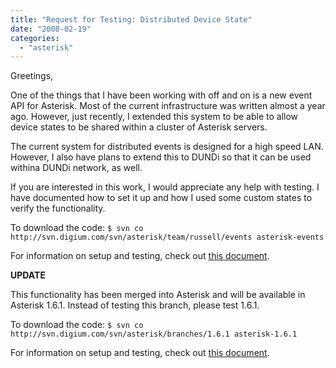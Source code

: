 ```yaml
---
title: "Request for Testing: Distributed Device State"
date: "2008-02-19"
categories: 
  - "asterisk"
---
```


Greetings,

One of the things that I have been working with off and on is a new event API for Asterisk. Most of the current infrastructure was written almost a year ago. However, just recently, I extended this system to be able to allow device states to be shared within a cluster of Asterisk servers.

The current system for distributed events is designed for a high speed LAN. However, I also have plans to extend this to DUNDi so that it can be used withina DUNDi network, as well.

If you are interested in this work, I would appreciate any help with testing. I have documented how to set it up and how I used some custom states to verify the functionality.

To download the code: `$ svn co http://svn.digium.com/svn/asterisk/team/russell/events asterisk-events`

For information on setup and testing, check out [this document](http://svn.digium.com/view/asterisk/team/russell/events/doc/distributed_devstate.txt?view=markup).

**UPDATE**

This functionality has been merged into Asterisk and will be available in Asterisk 1.6.1. Instead of testing this branch, please test 1.6.1.

To download the code: `$ svn co http://svn.digium.com/svn/asterisk/branches/1.6.1 asterisk-1.6.1`

For information on setup and testing, check out [this document](http://svn.digium.com/view/asterisk/branches/1.6.1/doc/distributed_devstate.txt?view=markup).
